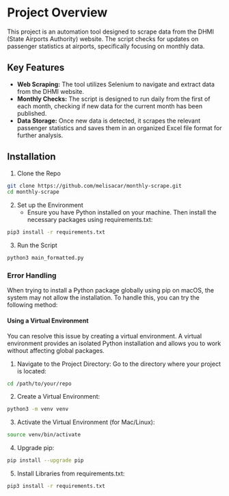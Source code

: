 # Project Overview

This project is an automation tool designed to scrape data from the DHMI (State Airports Authority) website. The script checks for updates on passenger statistics at airports, specifically focusing on monthly data.

## Key Features

- **Web Scraping:** The tool utilizes Selenium to navigate and extract data from the DHMI website.
- **Monthly Checks:** The script is designed to run daily from the first of each month, checking if new data for the current month has been published.
- **Data Storage:** Once new data is detected, it scrapes the relevant passenger statistics and saves them in an organized Excel file format for further analysis.

## **Installation**
1. Clone the Repo
```bash
git clone https://github.com/melisacar/monthly-scrape.git
cd monthly-scrape
```

2. Set up the Environment
    - Ensure you have Python installed on your machine. Then install the necessary packages using requirements.txt:
```bash
pip3 install -r requirements.txt
```

3. Run the Script
```bash
python3 main_formatted.py
```

### Error Handling
When trying to install a Python package globally using pip on macOS, the system may not allow the installation. To handle this, you can try the following method:

#### Using a Virtual Environment
You can resolve this issue by creating a virtual environment. A virtual environment provides an isolated Python installation and allows you to work without affecting global packages.

1. Navigate to the Project Directory: Go to the directory where your project is located:
```bash
cd /path/to/your/repo
```
2. Create a Virtual Environment:
```bash
python3 -m venv venv
```
3. Activate the Virtual Environment (for Mac/Linux):
```bash
source venv/bin/activate
```
4. Upgrade pip:
```bash
pip install --upgrade pip
```
5. Install Libraries from requirements.txt:
```bash
pip3 install -r requirements.txt
```
